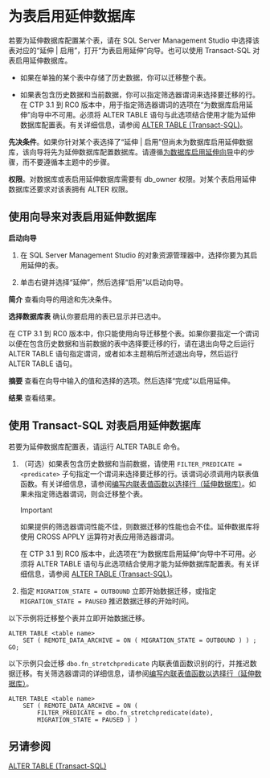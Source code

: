 <properties
	pageTitle="为表启用延伸数据库 | Microsoft Azure"
	description="了解如何为延伸数据库配置表。"
	services="sql-server-stretch-database"
	documentationCenter=""
	authors="douglasl"
	manager="jhubbard"
	editor="monicar"/>

<tags
	ms.service="sql-server-stretch-database"
	ms.date="02/26/2016"
	wacn.date="03/10/2016"/>

# 为表启用延伸数据库

若要为延伸数据库配置某个表，请在 SQL Server Management Studio 中选择该表对应的“延伸 | 启用”，打开“为表启用延伸”向导。也可以使用 Transact-SQL 对表启用延伸数据库。

-   如果在单独的某个表中存储了历史数据，你可以迁移整个表。

-   如果表包含历史数据和当前数据，你可以指定筛选器谓词来选择要迁移的行。在 CTP 3.1 到 RC0 版本中，用于指定筛选器谓词的选项在“为数据库启用延伸”向导中不可用。必须将 ALTER TABLE 语句与此选项结合使用才能为延伸数据库配置表。有关详细信息，请参阅 [ALTER TABLE (Transact-SQL)](https://msdn.microsoft.com/zh-cn/library/ms190273.aspx)。

**先决条件**。如果你针对某个表选择了“延伸 | 启用”但尚未为数据库启用延伸数据库，该向导将先为延伸数据库配置数据库。请遵循[为数据库启用延伸向导](/documentation/articles/sql-server-stretch-database-wizard)中的步骤，而不要遵循本主题中的步骤。

**权限**。对数据库或表启用延伸数据库需要有 db\_owner 权限。对某个表启用延伸数据库还要求对该表拥有 ALTER 权限。

## <a name="EnableWizardTable"></a>使用向导来对表启用延伸数据库
**启动向导**
1.  在 SQL Server Management Studio 的对象资源管理器中，选择你要为其启用延伸的表。

2.  单击右键并选择“延伸”，然后选择“启用”以启动向导。

**简介**
查看向导的用途和先决条件。

**选择数据库表**
确认你要启用的表已显示并已选中。

在 CTP 3.1 到 RC0 版本中，你只能使用向导迁移整个表。如果你要指定一个谓词以便在包含历史数据和当前数据的表中选择要迁移的行，请在退出向导之后运行 ALTER TABLE 语句指定谓词，或者如本主题稍后所述退出向导，然后运行 ALTER TABLE 语句。

**摘要**
查看在向导中输入的值和选择的选项。然后选择“完成”以启用延伸。

**结果**
查看结果。

## <a name="EnableTSQLTable"></a>使用 Transact-SQL 对表启用延伸数据库
若要为延伸数据库配置表，请运行 ALTER TABLE 命令。

1.  （可选）如果表包含历史数据和当前数据，请使用 `FILTER_PREDICATE = <predicate>` 子句指定一个谓词来选择要迁移的行。该谓词必须调用内联表值函数。有关详细信息，请参阅[编写内联表值函数以选择行（延伸数据库）](/documentation/articles/sql-server-stretch-database-predicate-function)。如果未指定筛选器谓词，则会迁移整个表。

    > [!IMPORTANT]
    > 如果提供的筛选器谓词性能不佳，则数据迁移的性能也会不佳。延伸数据库将使用 CROSS APPLY 运算符对表应用筛选器谓词。

    在 CTP 3.1 到 RC0 版本中，此选项在“为数据库启用延伸”向导中不可用。必须将 ALTER TABLE 语句与此选项结合使用才能为延伸数据库配置表。有关详细信息，请参阅 [ALTER TABLE (Transact-SQL)](https://msdn.microsoft.com/library/ms190273.aspx)。

2.  指定 `MIGRATION_STATE = OUTBOUND` 立即开始数据迁移，或指定 `MIGRATION_STATE = PAUSED` 推迟数据迁移的开始时间。

以下示例将迁移整个表并立即开始数据迁移。

```tsql
ALTER TABLE <table name>
    SET ( REMOTE_DATA_ARCHIVE = ON ( MIGRATION_STATE = OUTBOUND ) ) ;
GO;
```
以下示例只会迁移 `dbo.fn_stretchpredicate` 内联表值函数识别的行，并推迟数据迁移。有关筛选器谓词的详细信息，请参阅[编写内联表值函数以选择行（延伸数据库）](/documentation/articles/sql-server-stretch-database-predicate-function)。

```tsql
ALTER TABLE <table name>
    SET ( REMOTE_DATA_ARCHIVE = ON (
        FILTER_PREDICATE = dbo.fn_stretchpredicate(date),
        MIGRATION_STATE = PAUSED ) )
```

## 另请参阅
[ALTER TABLE (Transact-SQL)](https://msdn.microsoft.com/zh-cn/library/ms190273.aspx)

<!---HONumber=Mooncake_0307_2016-->
